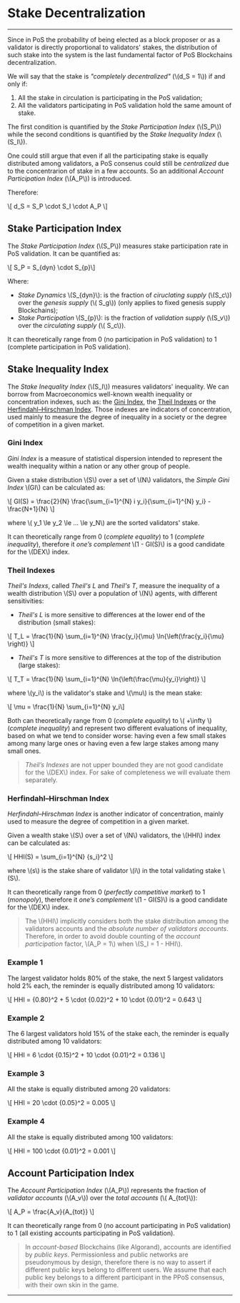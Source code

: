 # Stake Decentralization

---

Since in PoS the probability of being elected as a block proposer or as a validator
is directly proportional to validators' stakes, the distribution of such stake
into the system is the last fundamental factor of PoS Blockchains decentralization.

We will say that the stake is _"completely decentralized"_ (\\(d_S = 1\\)) if and
only if:

1. All the stake in circulation is participating in the PoS validation;
1. All the validators participating in PoS validation hold the same amount of stake.

The first condition is quantified by the _Stake Participation Index_ (\\(S_P\\))
while the second conditions is quantified by the _Stake Inequality Index_ (\\(S_I\\)).

One could still argue that even if all the participating stake is equally distributed
among validators, a PoS consenus could still be _centralized_ due to the concentrarion
of stake in a few accounts. So an additional _Account Participation Index_ (\\(A_P\\))
is introduced.

Therefore:

\\[ d_S = S_P \cdot S_I \cdot A_P \\]

## Stake Participation Index

The _Stake Participation Index_ (\\(S_P\\)) measures stake participation rate in
PoS validation. It can be quantified as:

\\[ S_P = S_{dyn} \cdot S_{p}\\]

Where:

* _Stake Dynamics_ \\(S_{dyn}\\): is the fraction of _ciruclating supply_ (\\(S_c\\))
over the _genesis supply_ (\\( S_g\\)) (only applies to fixed genesis supply Blockchains);
* _Stake Participation_ \\(S_{p}\\): is the fraction of _validation supply_ (\\(S_v\\))
over the _circulating supply_ (\\( S_c\\)).

It can theoretically range from 0 (no participation in PoS validation) to 1 (complete
participation in PoS validation).

## Stake Inequality Index

The _Stake Inequality Index_ (\\(S_I\\)) measures validators' inequality. We can
borrow from Macroeconomics well-known wealth inequality or concentration indexes,
such as: the [Gini Index](https://en.wikipedia.org/wiki/Gini_coefficient),
the [Theil Indexes](https://en.wikipedia.org/wiki/Theil_index)
or the [Herfindahl–Hirschman Index](https://en.wikipedia.org/wiki/Herfindahl%E2%80%93Hirschman_Index).
Those indexes are indicators of concentration, used mainly to measure the degree
of inequality in a society or the degree of competition in a given market.

### Gini Index

_Gini Index_ is a measure of statistical dispersion intended to represent the wealth
inequality within a nation or any other group of people.

Given a stake distribution \\(S\\) over a set of \\(N\\) validators, the _Simple
Gini Index_ \\(GI\\) can be calculated as:

\\[ GI(S) = \frac{2}{N} \frac{\sum_{i=1}^{N} i y_i}{\sum_{i=1}^{N} y_i} -
\frac{N+1}{N} \\]

where \\( y_1 \le y_2 \le ... \le y_N\\) are the sorted validators' stake.

It can theoretically range from 0 (_complete equality_) to 1 (_complete inequality_),
therefore it _one’s complement_ \\(1 - GI(S)\\) is a good candidate for the \\(DEX\\)
index.

### Theil Indexes

_Theil's Indexs_, called _Theil's L_ and _Theil's T_, measure the inequality of
a wealth distribution \\(S\\) over a population of \\(N\\) agents, with different
sensitivities:

* _Theil's L_ is more sensitive to differences at the lower end of the distribution
(small stakes):

\\[ T_L = \frac{1}{N} \sum_{i=1}^{N} \frac{y_i}{\mu} \ln{\left(\frac{y_i}{\mu}
\right)} \\]

* _Theil's T_ is more sensitive to differences at the top of the distribution (large
stakes):

\\[ T_T = \frac{1}{N} \sum_{i=1}^{N} \ln{\left(\frac{\mu}{y_i}\right)} \\]

where \\(y_i\\) is the validator's stake and \\(\mu\\) is the mean stake:

\\[ \mu = \frac{1}{N} \sum_{i=1}^{N} y_i\\]

Both can theoretically range from 0 (_complete equality_) to \\( +\infty \\) (_complete
inequality_) and represent two different evaluations of inequality, based on what
we tend to consider worse: having even a few small stakes among many large ones
or having even a few large stakes among many small ones.

> _Theil’s Indexes_ are not upper bounded they are not good candidate for the \\(DEX\\)
> index. For sake of completeness we will evaluate them separately.

### Herfindahl–Hirschman Index

_Herfindahl–Hirschman Index_ is another indicator of concentration, mainly used
to measure the degree of competition in a given market.

Given a wealth stake \\(S\\) over a set of \\(N\\) validators, the \\(HHI\\) index
can be calculated as:

\\[ HHI(S) = \sum_{i=1}^{N} {s_i}^2 \\]

where \\(s\\) is the stake share of validator \\(i\\) in the total validating stake
\\(S\\).

It can theoretically range from 0 (_perfectly competitive market_) to 1 (_monopoly_),
therefore it _one’s complement_ \\(1 - GI(S)\\) is a good candidate for the \\(DEX\\)
index.

> The \\(HHI\\) implicitly considers both the stake distribution among the validators
> accounts and the _absolute number of validators accounts_. Therefore, in order
> to avoid double counting of the _account participation_ factor, \\(A_P = 1\\)
> when \\(S_I = 1 - HHI\\).

### Example 1

The largest validator holds 80% of the stake, the next 5 largest validators hold
2% each, the reminder is equally distributed among 10 validators:

\\[ HHI = {0.80}^2 + 5 \cdot {0.02}^2 + 10 \cdot {0.01}^2 = 0.643 \\]

### Example 2

The 6 largest validators hold 15% of the stake each, the reminder is equally distributed
among 10 validators:

\\[ HHI = 6 \cdot {0.15}^2 + 10 \cdot {0.01}^2 = 0.136 \\]

### Example 3

All the stake is equally distributed among 20 validators:

\\[ HHI = 20 \cdot {0.05}^2 = 0.005 \\]

### Example 4

All the stake is equally distributed among 100 validators:

\\[ HHI = 100 \cdot {0.01}^2 = 0.001 \\]

## Account Participation Index

The _Account Participation Index_ (\\(A_P\\)) represents the fraction of _validator
accounts_ (\\(A_v\\)) over the _total accounts_ (\\( A_{tot}\\)):

\\[ A_P = \frac{A_v}{A_{tot}} \\]

It can theoretically range from 0 (no account participating in PoS validation)
to 1 (all existing accounts participating in PoS validation).

> In _account-based_ Blockchains (like Algorand), accounts are identified by _public
> keys_. Permissionless and public networks are pseudonymous by design, therefore
> there is no way to assert if different public keys belong to different users.
> We assume that each public key belongs to a different participant in the PPoS
> consensus, with their own skin in the game.

---
